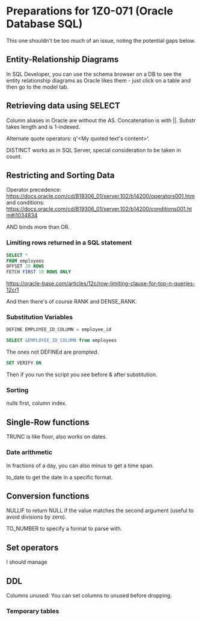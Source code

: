 # Preparations for 1Z0-071 (Oracle Database SQL)
This one shouldn't be too much of an issue, noting the potential gaps below.

## Entity-Relationship Diagrams
In SQL Developer, you can use the schema browser on a DB to see the entity
relationship diagrams as Oracle likes them - just click on a table and then
go to the model tab.

## Retrieving data using SELECT
Column aliases in Oracle are without the AS. Concatenation is with ||.
Substr takes length and is 1-indexed.

Alternate quote operators: q'<My quoted text's content>'.

DISTINCT works as in SQL Server, special consideration to be taken in count.

## Restricting and Sorting Data
Operator precedence: https://docs.oracle.com/cd/B19306_01/server.102/b14200/operators001.htm
and conditions: https://docs.oracle.com/cd/B19306_01/server.102/b14200/conditions001.htm#i1034834

AND binds more than OR.

### Limiting rows returned in a SQL statement
```sql
SELECT *
FROM employees
OFFSET 20 ROWS
FETCH FIRST 10 ROWS ONLY
```

https://oracle-base.com/articles/12c/row-limiting-clause-for-top-n-queries-12cr1

And then there's of course RANK and DENSE_RANK.

### Substitution Variables

```sql
DEFINE EMPLOYEE_ID_COLUMN = employee_id

SELECT &EMPLOYEE_ID_COLUMN from employees
```

The ones not DEFINEd are prompted.

```sql
SET VERIFY ON
```

Then if you run the script you see before & after substitution.

### Sorting
nulls first, column index.

## Single-Row functions
TRUNC is like floor, also works on dates.

### Date arithmetic
In fractions of a day, you can also minus to get a time span.

to_date to get the date in a specific format.

## Conversion functions
NULLIF to return NULL if the value matches the second argument (useful to avoid
divisions by zero).

TO_NUMBER to specify a format to parse with.

## Set operators
I should manage

## DDL
Columns unused: You can set columns to unused before dropping.

### Temporary tables


